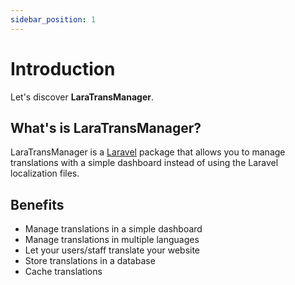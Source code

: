 ```yaml
---
sidebar_position: 1
---
```


# Introduction

Let's discover **LaraTransManager**.

## What's is LaraTransManager?

LaraTransManager is a [Laravel](https://laravel.com/) package that allows you to manage translations with a simple dashboard instead of using the Laravel localization files.

## Benefits

- Manage translations in a simple dashboard
- Manage translations in multiple languages
- Let your users/staff translate your website
- Store translations in a database
- Cache translations
